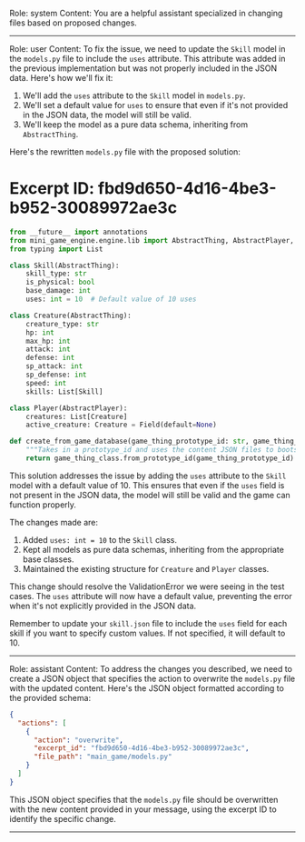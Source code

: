 Role: system
Content: You are a helpful assistant specialized in changing files based on proposed changes.
__________________
Role: user
Content: To fix the issue, we need to update the `Skill` model in the `models.py` file to include the `uses` attribute. This attribute was added in the previous implementation but was not properly included in the JSON data. Here's how we'll fix it:

1. We'll add the `uses` attribute to the `Skill` model in `models.py`.
2. We'll set a default value for `uses` to ensure that even if it's not provided in the JSON data, the model will still be valid.
3. We'll keep the model as a pure data schema, inheriting from `AbstractThing`.

Here's the rewritten `models.py` file with the proposed solution:

# Excerpt ID: fbd9d650-4d16-4be3-b952-30089972ae3c
```python main_game/models.py
from __future__ import annotations
from mini_game_engine.engine.lib import AbstractThing, AbstractPlayer, Field
from typing import List

class Skill(AbstractThing):
    skill_type: str
    is_physical: bool
    base_damage: int
    uses: int = 10  # Default value of 10 uses

class Creature(AbstractThing):
    creature_type: str
    hp: int
    max_hp: int
    attack: int
    defense: int
    sp_attack: int
    sp_defense: int
    speed: int
    skills: List[Skill]

class Player(AbstractPlayer):
    creatures: List[Creature]
    active_creature: Creature = Field(default=None)

def create_from_game_database(game_thing_prototype_id: str, game_thing_class: type[T]) -> T:
    """Takes in a prototype_id and uses the content JSON files to bootstrap a hydrated game entity"""
    return game_thing_class.from_prototype_id(game_thing_prototype_id)
```

This solution addresses the issue by adding the `uses` attribute to the `Skill` model with a default value of 10. This ensures that even if the `uses` field is not present in the JSON data, the model will still be valid and the game can function properly.

The changes made are:

1. Added `uses: int = 10` to the `Skill` class.
2. Kept all models as pure data schemas, inheriting from the appropriate base classes.
3. Maintained the existing structure for `Creature` and `Player` classes.

This change should resolve the ValidationError we were seeing in the test cases. The `uses` attribute will now have a default value, preventing the error when it's not explicitly provided in the JSON data.

Remember to update your `skill.json` file to include the `uses` field for each skill if you want to specify custom values. If not specified, it will default to 10.
__________________
Role: assistant
Content: To address the changes you described, we need to create a JSON object that specifies the action to overwrite the `models.py` file with the updated content. Here's the JSON object formatted according to the provided schema:

```json
{
  "actions": [
    {
      "action": "overwrite",
      "excerpt_id": "fbd9d650-4d16-4be3-b952-30089972ae3c",
      "file_path": "main_game/models.py"
    }
  ]
}
```

This JSON object specifies that the `models.py` file should be overwritten with the new content provided in your message, using the excerpt ID to identify the specific change.
__________________
